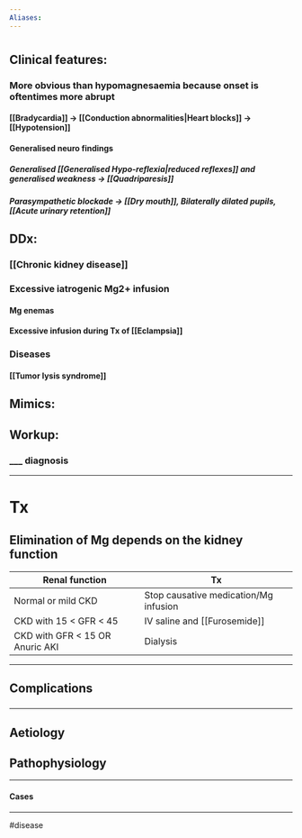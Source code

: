 ```yaml
---
Aliases:
---
```

# 
## Clinical features:
### More obvious than hypomagnesaemia because onset is oftentimes more abrupt
#### [[Bradycardia]] -> [[Conduction abnormalities|Heart blocks]] -> [[Hypotension]]
#### Generalised neuro findings
##### Generalised [[Generalised Hypo-reflexia|reduced reflexes]] and generalised weakness -> [[Quadriparesis]]
##### Parasympathetic blockade -> [[Dry mouth]], Bilaterally dilated pupils, [[Acute urinary retention]]
## DDx:
### [[Chronic kidney disease]]
### Excessive iatrogenic Mg2+ infusion
#### Mg enemas
#### Excessive infusion during Tx of [[Eclampsia]]
### Diseases
#### [[Tumor lysis syndrome]]
## Mimics:
###
## Workup:
### ___ diagnosis
---
# Tx
## Elimination of Mg depends on the kidney function
| Renal function                  | Tx                                    |
| ------------------------------- | ------------------------------------- |
| Normal or mild CKD              | Stop causative medication/Mg infusion |
| CKD with 15 < GFR < 45          | IV saline and [[Furosemide]]          |
| CKD with GFR < 15 OR Anuric AKI | Dialysis                              |

---
## Complications
###

---
## Aetiology
## Pathophysiology

---
#### Cases


---
#disease 